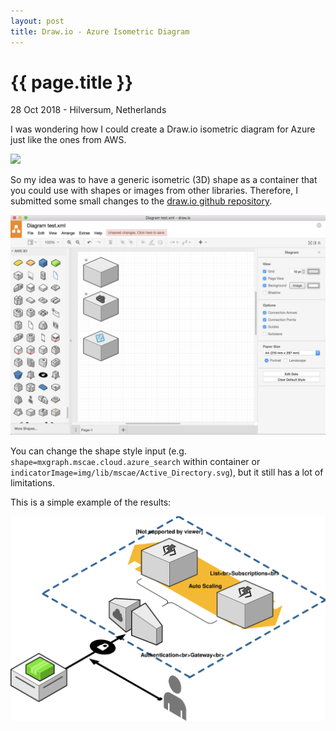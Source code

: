 ```yaml
---
layout: post
title: Draw.io - Azure Isometric Diagram
---
```


{{ page.title }}
================

<p class="meta">28 Oct 2018 - Hilversum, Netherlands</p>

I was wondering how I could create a Draw.io isometric diagram for Azure just like the ones from AWS.

<a href="https://www.draw.io/?lightbox=&p=ex1&highlight=0000ff&edit=_blank&layers=1&nav=1&title=AWS%20Diagram.html#Uhttps%3A%2F%2Fdrive.google.com%2Fa%2Fseibert-media.net%2Fuc%3Fid%3D11X9bDr9dwE16AX7KGx4EkCHtJ9fXtPTw%26export%3Ddownload">
  <img src="https://about.draw.io/wp-content/uploads/2017/07/drawio_aws_diagram_1840x900.png">
</a>

So my idea was to have a generic isometric (3D) shape as a container that you could use with shapes or images from other libraries. Therefore, I submitted some small changes to the [draw.io github repository](https://github.com/jgraph/drawio/pull/340).

<a href="https://github.com/jgraph/drawio/pull/340">
  <img src="/images/posts/2018-10-28/initial-generic-shapes.png">
</a>

You can change the shape style input (e.g. `shape=mxgraph.mscae.cloud.azure_search` within container or `indicatorImage=img/lib/mscae/Active_Directory.svg`), but it still has a lot of limitations.

This is a simple example of the results:

<img src="/images/posts/2018-10-28/serverless-test.svg">
